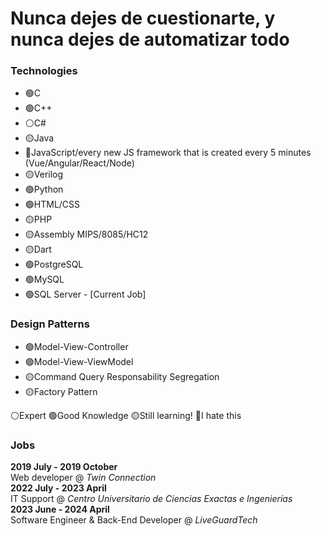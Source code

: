 # Nunca dejes de cuestionarte, y nunca dejes de automatizar todo

### Technologies
- 🟢C
- 🟢C++
- ⚪C#
- 🟡Java
- 🔴JavaScript/every new JS framework that is created every 5 minutes (Vue/Angular/React/Node)
- 🟡Verilog
- 🟢Python
- 🟢HTML/CSS
- 🟡PHP
- 🟡Assembly MIPS/8085/HC12
- 🟡Dart
- 🟢PostgreSQL
- 🟢MySQL
- 🟢SQL Server - [Current Job]

### Design Patterns
- 🟢Model-View-Controller 
- 🟢Model-View-ViewModel
- 🟡Command Query Responsability Segregation
- 🟡Factory Pattern

⚪Expert
🟢Good Knowledge
🟡Still learning!
🔴I hate this

### Jobs

**2019 July - 2019 October** \
Web developer @ *Twin Connection* \
**2022 July - 2023 April** \
IT Support @ *Centro Universitario de Ciencias Exactas e Ingenierías* \
**2023 June - 2024 April** \
Software Engineer & Back-End Developer @ *LiveGuardTech*
